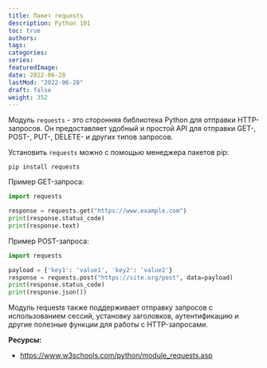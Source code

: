 ```yaml
---
title: Пакет requests
description: Python 101
toc: true
authors:
tags:
categories:
series:
featuredImage:
date: 2022-06-28
lastMod: "2022-06-28"
draft: false
weight: 352
---
```


Модуль `requests` - это сторонняя библиотека Python для отправки HTTP-запросов. Он предоставляет удобный и простой API для отправки GET-, POST-, PUT-, DELETE- и других типов запросов.

Установить `requests` можно с помощью менеджера пакетов pip:

```
pip install requests
```

Пример GET-запроса:

```python
import requests

response = requests.get("https://www.example.com")
print(response.status_code)
print(response.text)
```

Пример POST-запроса:

```python
import requests

payload = {'key1': 'value1', 'key2': 'value2'}
response = requests.post("https://site.org/post", data=payload)
print(response.status_code)
print(response.json())
```

Модуль requests также поддерживает отправку запросов с использованием сессий, установку заголовков, аутентификацию и другие полезные функции для работы с HTTP-запросами.

**Ресурсы:**

- <https://www.w3schools.com/python/module_requests.asp>

